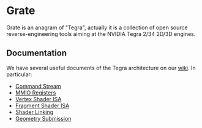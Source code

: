# Grate
Grate is an anagram of "Tegra", actually it is a collection of open source reverse-engineering tools aiming at the NVIDIA Tegra 2/34 2D/3D engines.

## Documentation

We have several useful documents of the Tegra architecture on our [wiki](https://github.com/grate-driver/grate/wiki). In particular:
* [Command Stream](https://github.com/grate-driver/grate/wiki/Command-stream)
* [MMIO Registers](https://github.com/grate-driver/grate/wiki/MMIO-Registers)
* [Vertex Shader ISA](https://github.com/grate-driver/grate/wiki/Vertex-Shader-ISA)
* [Fragment Shader ISA](https://github.com/grate-driver/grate/wiki/Fragment-Shader-ISA)
* [Shader Linking](https://github.com/grate-driver/grate/wiki/Shader-Linking)
* [Geometry Submission](https://github.com/grate-driver/grate/wiki/Geometry-Submission)
